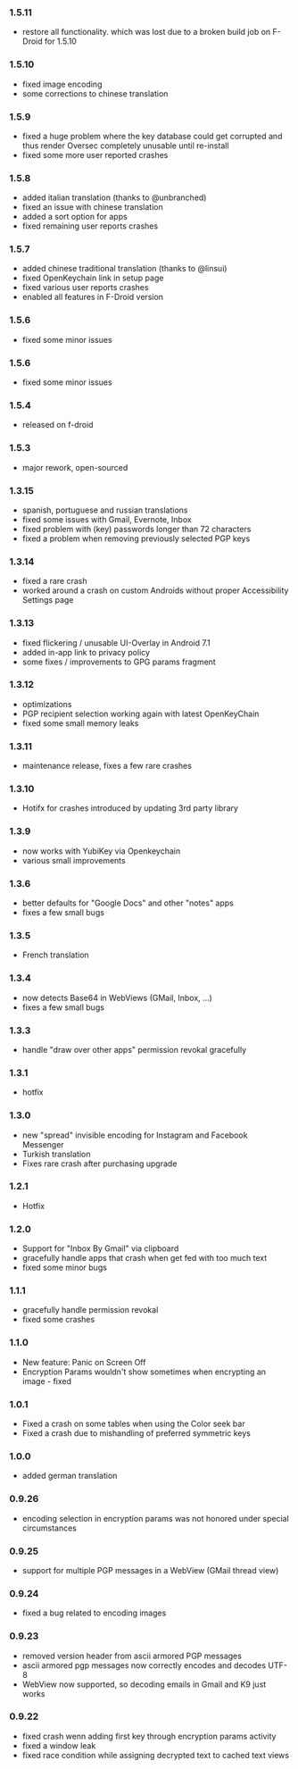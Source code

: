### 1.5.11
- restore all functionality. which was lost due to a broken build job on F-Droid for 1.5.10 

### 1.5.10
- fixed image encoding
- some corrections to chinese translation

### 1.5.9
- fixed a huge problem where the key database could get corrupted and thus render Oversec completely unusable until re-install
- fixed some more user reported crashes

### 1.5.8
- added italian translation (thanks to @unbranched)
- fixed an issue with chinese translation
- added a sort option for apps
- fixed remaining user reports crashes

### 1.5.7
- added chinese traditional translation (thanks to @linsui)
- fixed OpenKeychain link in setup page 
- fixed various user reports crashes
- enabled all features in F-Droid version

### 1.5.6
- fixed some minor issues

### 1.5.6
- fixed some minor issues

### 1.5.4
- released on f-droid

### 1.5.3
- major rework, open-sourced

### 1.3.15
- spanish, portuguese and russian translations
- fixed some issues with Gmail, Evernote, Inbox
- fixed problem with (key) passwords longer than 72 characters
- fixed a problem when removing previously selected PGP keys

### 1.3.14
 - fixed a rare crash 
 - worked around a crash on custom Androids without proper Accessibility Settings page

### 1.3.13
- fixed flickering / unusable UI-Overlay in Android 7.1
- added in-app link to privacy policy
- some fixes / improvements to GPG params fragment


### 1.3.12
- optimizations
- PGP recipient selection working again with latest OpenKeyChain
- fixed some small memory leaks

### 1.3.11
- maintenance release, fixes a few rare crashes

### 1.3.10
- Hotifx for crashes introduced by updating 3rd party library

### 1.3.9
 - now works with YubiKey via Openkeychain
 - various small improvements

### 1.3.6
 - better defaults for "Google Docs" and other "notes" apps
 - fixes a few small bugs

### 1.3.5
- French translation

### 1.3.4
- now detects Base64 in WebViews (GMail, Inbox, ...)
- fixes a few small bugs

### 1.3.3
- handle "draw over other apps" permission revokal gracefully

### 1.3.1
- hotfix

### 1.3.0
- new "spread" invisible encoding for Instagram and Facebook Messenger
- Turkish translation
- Fixes rare crash after purchasing upgrade

### 1.2.1
- Hotfix

### 1.2.0
- Support for "Inbox By Gmail" via clipboard
- gracefully handle apps that crash when get fed with too much text
- fixed some minor bugs

### 1.1.1
- gracefully handle permission revokal
- fixed some crashes

### 1.1.0
- New feature: Panic on Screen Off
- Encryption Params wouldn't show sometimes when encrypting an image - fixed

### 1.0.1
- Fixed a crash on some tables when using the Color seek bar
- Fixed a crash due to mishandling of preferred symmetric keys

### 1.0.0
- added german translation

### 0.9.26
- encoding selection in encryption params was not honored under special circumstances

### 0.9.25
- support for multiple PGP messages in a WebView (GMail thread view)

### 0.9.24
- fixed a bug related to encoding images
      
### 0.9.23
- removed version header from ascii armored PGP messages
- ascii armored pgp messages now correctly encodes and decodes UTF-8    
- WebView now supported, so decoding emails in Gmail and K9 just works
    
### 0.9.22
- fixed crash wenn adding first key through encryption params activity
- fixed a window leak
- fixed race condition while assigning decrypted text to cached text views
